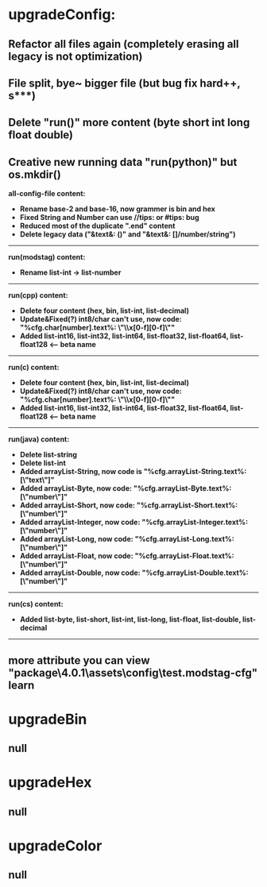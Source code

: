 **upgradeConfig:**
===
Refactor all files again (completely erasing all legacy is not optimization)
---
File split, bye~ bigger file (but bug fix hard++, s***)
---
Delete "run()" more content (byte short int long float double)
---
Creative new running data "run(python)" but os.mkdir()
---
**all-config-file content:**
- **Rename base-2 and base-16, now grammer is bin and hex**
- **Fixed String and Number can use //tips: or #tips: bug**
- **Reduced most of the duplicate ".end" content**
- **Delete legacy data ("&text&: ()" and "&text&: \[\]/number/string")**
---
**run(modstag) content:**
- **Rename list-int → list-number**
---
**run(cpp) content:**
- **Delete four content (hex, bin, list-int, list-decimal)**
- **Update\&Fixed(?) int8/char can't use, now code: "%cfg.char\[number\].text%: \\\"\\\\x\[0-f\]\[0-f\]\\\""**
- **Added list-int16, list-int32, list-int64, list-float32, list-float64, list-float128 <-- beta name**
---
**run(c) content:**
- **Delete four content (hex, bin, list-int, list-decimal)**
- **Update\&Fixed(?) int8/char can't use, now code: "%cfg.char\[number\].text%: \\\"\\\\x\[0-f\]\[0-f\]\\\""**
- **Added list-int16, list-int32, list-int64, list-float32, list-float64, list-float128 <-- beta name**
---
**run(java) content:**
- **Delete list-string**
- **Delete list-int**
- **Added arrayList-String, now code is "%cfg.arrayList-String.text%: \[\\\"text\\\"\]"**
- **Added arrayList-Byte, now code: "%cfg.arrayList-Byte.text%: \[\\\"number\\\"\]"**
- **Added arrayList-Short, now code: "%cfg.arrayList-Short.text%: \[\\\"number\\\"\]"**
- **Added arrayList-Integer, now code: "%cfg.arrayList-Integer.text%: \[\\\"number\\\"\]"**
- **Added arrayList-Long, now code: "%cfg.arrayList-Long.text%: \[\\\"number\\\"\]"**
- **Added arrayList-Float, now code: "%cfg.arrayList-Float.text%: \[\\\"number\\\"\]"**
- **Added arrayList-Double, now code: "%cfg.arrayList-Double.text%: \[\\\"number\\\"\]"**
---
**run(cs) content:**
- **Added list-byte, list-short, list-int, list-long, list-float, list-double, list-decimal**
---
more attribute you can view "package\4.0.1\assets\config\test.modstag-cfg" learn
---
**upgradeBin**
===
null
---
**upgradeHex**
===
null
---
**upgradeColor**
===
null
---
